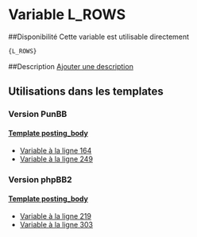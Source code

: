 # Variable L_ROWS

##Disponibilité
Cette variable est utilisable directement

```html
{L_ROWS}
```

##Description
[Ajouter une description](https://fa-tvars.appspot.com/var/L_ROWS)

## Utilisations dans les templates

### Version PunBB

#### [Template posting_body](punbb/posting_body.md#readme)
* [Variable &agrave; la ligne 164](../punbb/posting_body.tpl#L164)
* [Variable &agrave; la ligne 249](../punbb/posting_body.tpl#L249)

### Version phpBB2

#### [Template posting_body](subsilver/posting_body.md#readme)
* [Variable &agrave; la ligne 219](../subsilver/posting_body.tpl#L219)
* [Variable &agrave; la ligne 303](../subsilver/posting_body.tpl#L303)